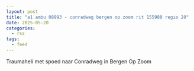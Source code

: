 ```yaml
---
layout: post
title: "a1 ambu 08993 - conradweg bergen op zoom rit 155980 regio 20"
date: 2025-05-20
categories: 
  - rss
tags: 
  - feed
---
```


Traumaheli met spoed naar Conradweg in Bergen Op Zoom
